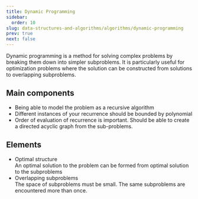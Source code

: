 ```yaml
---
title: Dynamic Programming
sidebar:
  order: 10
slug: data-structures-and-algorithms/algorithms/dynamic-programming
prev: true
next: false
---
```


Dynamic programming is a method for solving complex problems by breaking them down into simpler subproblems. It is particularly useful for optimization problems where the solution can be constructed from solutions to overlapping subproblems.

## Main components

- Being able to model the problem as a recursive algorithm
- Different instances of your recurrence should be bounded by polynomial
- Order of evaluation of recurrence is important. Should be able to create a directed acyclic graph from the sub-problems.

## Elements

- Optimal structure   
  An optimal solution to the problem can be formed from optimal solution to the subproblems
- Overlapping subproblems   
  The space of subproblems must be small. The same subproblems are encountered more than once.
